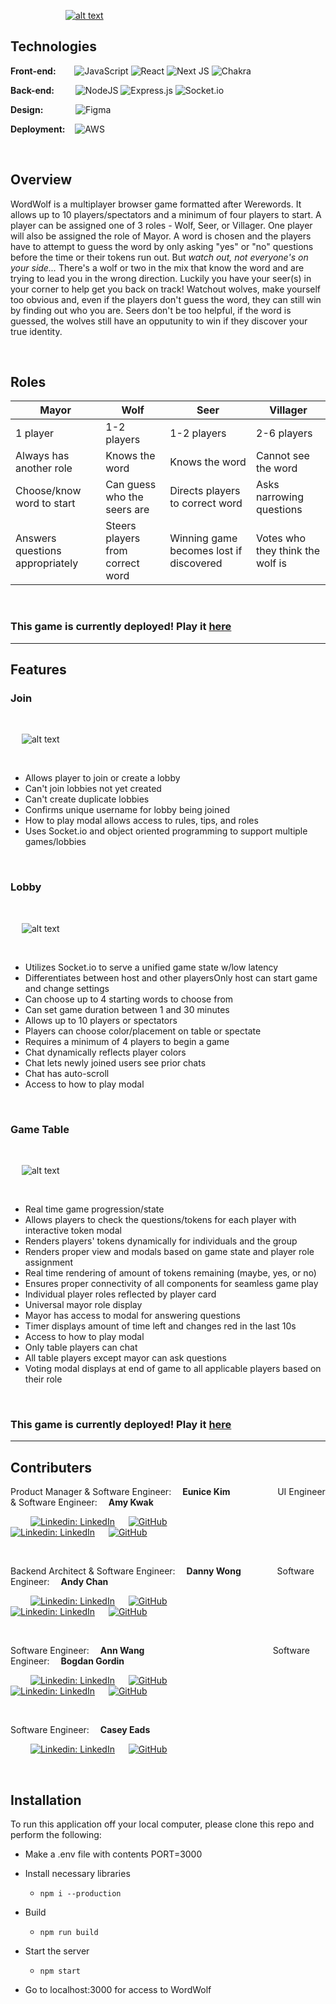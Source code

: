 &emsp;&emsp;&emsp;&emsp;&emsp;&emsp; [![alt text](wereWordsTitle.png)](http://www.wordwolf.xyz/)

## Technologies ## 

**Front-end:** &emsp;&nbsp;&nbsp;
  ![JavaScript](https://img.shields.io/badge/javascript-%23323330.svg?style=for-the-badge&logo=javascript&logoColor=%23F7DF1E)
  ![React](https://img.shields.io/badge/react-%2320232a.svg?style=for-the-badge&logo=react&logoColor=%2361DAFB)
  ![Next JS](https://img.shields.io/badge/Next-black?style=for-the-badge&logo=next.js&logoColor=white)
  ![Chakra](https://img.shields.io/badge/chakra-%234ED1C5.svg?style=for-the-badge&logo=chakraui&logoColor=white)

**Back-end:** &emsp;&nbsp; &nbsp;
  ![NodeJS](https://img.shields.io/badge/node.js-6DA55F?style=for-the-badge&logo=node.js&logoColor=white)
  ![Express.js](https://img.shields.io/badge/express.js-%23404d59.svg?style=for-the-badge&logo=express&logoColor=%2361DAFB)
  ![Socket.io](https://img.shields.io/badge/Socket.io-black?style=for-the-badge&logo=socket.io&badgeColor=010101)
  
**Design:** &emsp;&emsp; &nbsp; &nbsp;
  ![Figma](https://img.shields.io/badge/figma-%23F24E1E.svg?style=for-the-badge&logo=figma&logoColor=white)

**Deployment:** &nbsp;&nbsp;
  ![AWS](https://img.shields.io/badge/AWS-%23FF9900.svg?style=for-the-badge&logo=amazon-aws&logoColor=white)

&emsp;
  
## Overview ##

WordWolf is a multiplayer browser game formatted after Werewords. It allows up to 10 players/spectators and a minimum of four players to start. A player can be assigned one of 3 roles - Wolf, Seer, or Villager. One player will also be assigned the role of Mayor. A word is chosen and the players have to attempt to guess the word by only asking "yes" or "no" questions before the time or their tokens run out. But *watch out, not everyone's on your side...* There's a wolf or two in the mix that know the word and are trying to lead you in the wrong direction. Luckily you have your seer(s) in your corner to help get you back on track! Watchout wolves, make yourself too obvious and, even if the players don't guess the word, they can still win by finding out who you are. Seers don't be too helpful, if the word is guessed, the wolves still have an opputunity to win if they discover your true identity.

&emsp;

## Roles ##

|**Mayor**                      |**Wolf**                        |**Seer**                               |**Villager**                    |
|-------------------------------|--------------------------------|---------------------------------------|--------------------------------|
|1 player                       |1-2 players                     |1-2 players                            |2-6 players                     |
|Always has another role        |Knows the word                  |Knows the word                         |Cannot see the word             |
|Choose/know word to start      |Can guess who the seers are     |Directs players to correct word        |Asks narrowing questions        |     
|Answers questions appropriately|Steers players from correct word|Winning game becomes lost if discovered|Votes who they think the wolf is|

&emsp;

### This game is currently deployed! Play it [here](http://www.wordwolf.xyz/) ###

---
## Features ##

### Join ###

&emsp;


&emsp; ![alt text](join.gif)

&emsp;

- Allows player to join or create a lobby
- Can't join lobbies not yet created
- Can't create duplicate lobbies
- Confirms unique username for lobby being joined
- How to play modal allows access to rules, tips, and roles
- Uses Socket.io and object oriented programming to support multiple games/lobbies

&emsp;

### Lobby ###

&emsp;

&emsp; ![alt text](lobby.gif)

&emsp;

- Utilizes Socket.io to serve a unified game state w/low latency
- Differentiates between host and other playersOnly host can start game and change settings
- Can choose up to 4 starting words to choose from
- Can set game duration between 1 and 30 minutes
- Allows up to 10 players or spectators
- Players can choose color/placement on table or spectate
- Requires a minimum of 4 players to begin a game
- Chat dynamically reflects player colors
- Chat lets newly joined users see prior chats
- Chat has auto-scroll
- Access to how to play modal

&emsp;

### Game Table ###

&emsp;

&emsp; ![alt text](game.gif)

&emsp;

- Real time game progression/state
- Allows players to check the questions/tokens for each player with interactive token modal
- Renders players' tokens dynamically for individuals and the group
- Renders proper view and modals based on game state and player role assignment
- Real time rendering of amount of tokens remaining (maybe, yes, or no)
- Ensures proper connectivity of all components for seamless game play
- Individual player roles reflected by player card
- Universal mayor role display
- Mayor has access to modal for answering questions
- Timer displays amount of time left and changes red in the last 10s
- Access to how to play modal
- Only table players can chat
- All table players except mayor can ask questions
- Voting modal displays at end of game to all applicable players based on their role

&emsp;

### This game is currently deployed! Play it [here](http://www.wordwolf.xyz/) ###
---

## Contributers ##

Product Manager & Software Engineer: &emsp;**Eunice Kim**
&emsp; &emsp; &emsp; &emsp; UI Engineer & Software Engineer: &emsp;**Amy Kwak**

&emsp;&emsp; [![Linkedin: LinkedIn](https://img.shields.io/badge/linkedin-%230077B5.svg?style=for-the-badge&logo=linkedin&logoColor=white&link=https://www.linkedin.com/in/caleb-kim0510/)](https://www.linkedin.com/in/euniceyunjkim/) &emsp; [![GitHub](https://img.shields.io/badge/github-%23121011.svg?style=for-the-badge&logo=github&logoColor=white&link=https://github.com/cariboukim)](https://github.com/euniceyunjkim)
&emsp; &emsp; &emsp; &emsp; &emsp; &emsp; &emsp; &emsp; &emsp; &emsp; &emsp; &emsp; [![Linkedin: LinkedIn](https://img.shields.io/badge/linkedin-%230077B5.svg?style=for-the-badge&logo=linkedin&logoColor=white&link=https://www.linkedin.com/in/caleb-kim0510/)](https://www.linkedin.com/in/amykwak/) &emsp; [![GitHub](https://img.shields.io/badge/github-%23121011.svg?style=for-the-badge&logo=github&logoColor=white&link=https://github.com/cariboukim)](https://github.com/amyKwak)

&emsp;

Backend Architect & Software Engineer: &emsp;**Danny Wong**
&emsp; &emsp;&nbsp;&emsp; Software Engineer: &emsp;**Andy Chan**

&emsp;&emsp; [![Linkedin: LinkedIn](https://img.shields.io/badge/linkedin-%230077B5.svg?style=for-the-badge&logo=linkedin&logoColor=white&link=https://www.linkedin.com/in/caleb-kim0510/)](https://www.linkedin.com/in/danny96wong/) &emsp; [![GitHub](https://img.shields.io/badge/github-%23121011.svg?style=for-the-badge&logo=github&logoColor=white&link=https://github.com/cariboukim)](https://github.com/SoymilkSky)
&emsp; &emsp; &emsp; &emsp; &emsp; &emsp; &emsp; &emsp; &emsp; &emsp; &emsp; &emsp; [![Linkedin: LinkedIn](https://img.shields.io/badge/linkedin-%230077B5.svg?style=for-the-badge&logo=linkedin&logoColor=white&link=https://www.linkedin.com/in/caleb-kim0510/)](https://www.linkedin.com/in/andychan727/) &emsp; [![GitHub](https://img.shields.io/badge/github-%23121011.svg?style=for-the-badge&logo=github&logoColor=white&link=https://github.com/cariboukim)](https://github.com/ChanAndy727)

&emsp;

Software Engineer: &emsp;**Ann Wang**
&emsp; &emsp; &emsp; &emsp; &emsp; &emsp; &emsp; &emsp; &emsp;&nbsp;&nbsp; &emsp;&emsp; Software Engineer: &emsp;**Bogdan Gordin**

&emsp;&emsp; [![Linkedin: LinkedIn](https://img.shields.io/badge/linkedin-%230077B5.svg?style=for-the-badge&logo=linkedin&logoColor=white&link=https://www.linkedin.com/in/caleb-kim0510/)](https://www.linkedin.com/in/hsinanwang) &emsp; [![GitHub](https://img.shields.io/badge/github-%23121011.svg?style=for-the-badge&logo=github&logoColor=white&link=https://github.com/cariboukim)](https://github.com/astrjc0326)
&emsp; &emsp; &emsp; &emsp; &emsp; &emsp; &emsp; &emsp; &emsp; &emsp; &emsp; &emsp; [![Linkedin: LinkedIn](https://img.shields.io/badge/linkedin-%230077B5.svg?style=for-the-badge&logo=linkedin&logoColor=white&link=https://www.linkedin.com/in/caleb-kim0510/)](https://www.linkedin.com/in/bogdangordin/) &emsp; [![GitHub](https://img.shields.io/badge/github-%23121011.svg?style=for-the-badge&logo=github&logoColor=white&link=https://github.com/cariboukim)](https://github.com/bogdangordin)

&emsp;

Software Engineer: &emsp;**Casey Eads**

&emsp;&emsp; [![Linkedin: LinkedIn](https://img.shields.io/badge/linkedin-%230077B5.svg?style=for-the-badge&logo=linkedin&logoColor=white&link=https://www.linkedin.com/in/caleb-kim0510/)](https://www.linkedin.com/in/casey-eads-1d618/) &emsp; [![GitHub](https://img.shields.io/badge/github-%23121011.svg?style=for-the-badge&logo=github&logoColor=white&link=https://github.com/cariboukim)](https://github.com/ceads1618)

&emsp;

## Installation ##

To run this application off your local computer, please clone this repo and perform the following:

- Make a .env file with contents PORT=3000

- Install necessary libraries

  - `npm i --production`

- Build

  - `npm run build`

- Start the server

  - `npm start`

- Go to localhost:3000 for access to WordWolf
